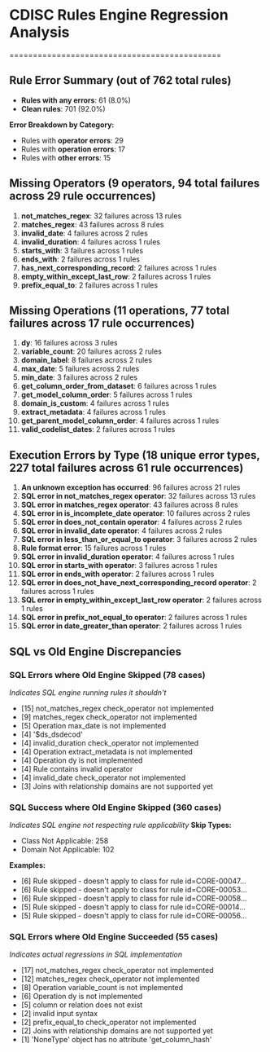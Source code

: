# CDISC Rules Engine Regression Analysis

=============================================

## Rule Error Summary (out of 762 total rules)

- **Rules with any errors**: 61 (8.0%)
- **Clean rules**: 701 (92.0%)

**Error Breakdown by Category:**

- Rules with **operator errors**: 29
- Rules with **operation errors**: 17
- Rules with **other errors**: 15

## Missing Operators (9 operators, 94 total failures across 29 rule occurrences)

1.  **not_matches_regex**: 32 failures across 13 rules
2.  **matches_regex**: 43 failures across 8 rules
3.  **invalid_date**: 4 failures across 2 rules
4.  **invalid_duration**: 4 failures across 1 rules
5.  **starts_with**: 3 failures across 1 rules
6.  **ends_with**: 2 failures across 1 rules
7.  **has_next_corresponding_record**: 2 failures across 1 rules
8.  **empty_within_except_last_row**: 2 failures across 1 rules
9.  **prefix_equal_to**: 2 failures across 1 rules

## Missing Operations (11 operations, 77 total failures across 17 rule occurrences)

1.  **dy**: 16 failures across 3 rules
2.  **variable_count**: 20 failures across 2 rules
3.  **domain_label**: 8 failures across 2 rules
4.  **max_date**: 5 failures across 2 rules
5.  **min_date**: 3 failures across 2 rules
6.  **get_column_order_from_dataset**: 6 failures across 1 rules
7.  **get_model_column_order**: 5 failures across 1 rules
8.  **domain_is_custom**: 4 failures across 1 rules
9.  **extract_metadata**: 4 failures across 1 rules
10. **get_parent_model_column_order**: 4 failures across 1 rules
11. **valid_codelist_dates**: 2 failures across 1 rules

## Execution Errors by Type (18 unique error types, 227 total failures across 61 rule occurrences)

1.  **An unknown exception has occurred**: 96 failures across 21 rules
2.  **SQL error in not_matches_regex operator**: 32 failures across 13 rules
3.  **SQL error in matches_regex operator**: 43 failures across 8 rules
4.  **SQL error in is_incomplete_date operator**: 10 failures across 2 rules
5.  **SQL error in does_not_contain operator**: 4 failures across 2 rules
6.  **SQL error in invalid_date operator**: 4 failures across 2 rules
7.  **SQL error in less_than_or_equal_to operator**: 3 failures across 2 rules
8.  **Rule format error**: 15 failures across 1 rules
9.  **SQL error in invalid_duration operator**: 4 failures across 1 rules
10. **SQL error in starts_with operator**: 3 failures across 1 rules
11. **SQL error in ends_with operator**: 2 failures across 1 rules
12. **SQL error in does_not_have_next_corresponding_record operator**: 2 failures across 1 rules
13. **SQL error in empty_within_except_last_row operator**: 2 failures across 1 rules
14. **SQL error in prefix_not_equal_to operator**: 2 failures across 1 rules
15. **SQL error in date_greater_than operator**: 2 failures across 1 rules

## SQL vs Old Engine Discrepancies

### SQL Errors where Old Engine Skipped (78 cases)

_Indicates SQL engine running rules it shouldn't_

- [15] not_matches_regex check_operator not implemented
- [9] matches_regex check_operator not implemented
- [5] Operation max_date is not implemented
- [4] '$ds_dsdecod'
- [4] invalid_duration check_operator not implemented
- [4] Operation extract_metadata is not implemented
- [4] Operation dy is not implemented
- [4] Rule contains invalid operator
- [4] invalid_date check_operator not implemented
- [3] Joins with relationship domains are not supported yet

### SQL Success where Old Engine Skipped (360 cases)

_Indicates SQL engine not respecting rule applicability_
**Skip Types:**

- Class Not Applicable: 258
- Domain Not Applicable: 102

**Examples:**

- [6] Rule skipped - doesn't apply to class for rule id=CORE-00047...
- [6] Rule skipped - doesn't apply to class for rule id=CORE-00053...
- [6] Rule skipped - doesn't apply to class for rule id=CORE-00058...
- [5] Rule skipped - doesn't apply to class for rule id=CORE-00014...
- [5] Rule skipped - doesn't apply to class for rule id=CORE-00056...

### SQL Errors where Old Engine Succeeded (55 cases)

_Indicates actual regressions in SQL implementation_

- [17] not_matches_regex check_operator not implemented
- [12] matches_regex check_operator not implemented
- [8] Operation variable_count is not implemented
- [6] Operation dy is not implemented
- [5] column or relation does not exist
- [2] invalid input syntax
- [2] prefix_equal_to check_operator not implemented
- [2] Joins with relationship domains are not supported yet
- [1] 'NoneType' object has no attribute 'get_column_hash'
